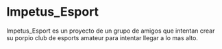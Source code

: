 # Impetus_Esport
Impetus_Esport es un proyecto de un grupo de amigos que intentan crear su porpio club de esports amateur para intentar llegar a lo mas alto.
